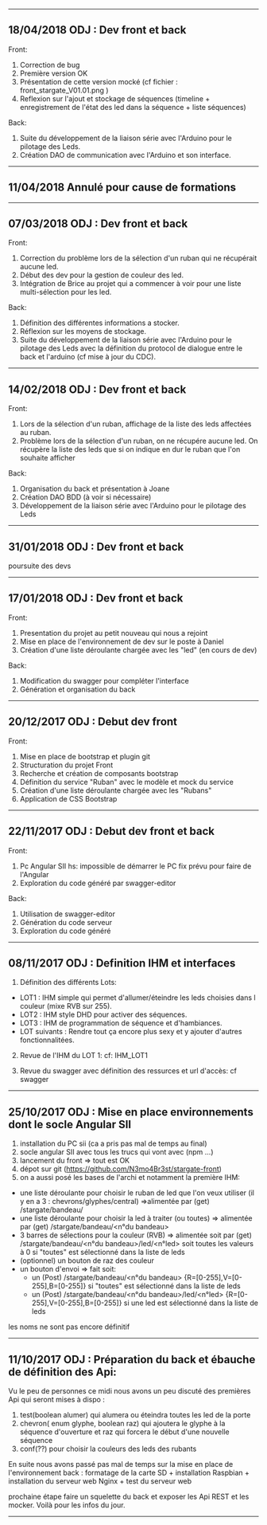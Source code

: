 -----------
18/04/2018
ODJ : Dev front et back
--

Front:
1) Correction de bug
2) Première version OK 
3) Présentation de cette version mocké (cf fichier : front_stargate_V01.01.png )
4) Reflexion sur l'ajout et stockage de séquences (timeline + enregistrement de l'état des led dans la séquence + liste séquences) 


Back:
1) Suite du développement de la liaison série avec l'Arduino pour le pilotage des Leds.
2) Création DAO de communication avec l'Arduino et son interface.

-----------
11/04/2018
Annulé pour cause de formations
--


-----------
07/03/2018
ODJ : Dev front et back
--

Front:
1) Correction du problème lors de la sélection d'un ruban qui ne récupérait aucune led.
2) Début des dev pour la gestion de couleur des led.
3) Intégration de Brice au projet qui a commencer à voir pour une liste multi-sélection pour les led.

Back:
1) Définition des différentes informations a stocker.
2) Réflexion sur les moyens de stockage.
3) Suite du développement de la liaison série avec l'Arduino pour le pilotage des Leds avec la définition du protocol
de dialogue entre le back et l'arduino (cf mise à jour du CDC).


-----------
14/02/2018
ODJ : Dev front et back
--

Front:
1) Lors de la sélection d'un ruban, affichage de la liste des leds affectées au ruban.
2) Problème lors de la sélection d'un ruban, on ne récupére aucune led. 
On récupère la liste des leds que si on indique en dur le ruban que l'on souhaite afficher

Back:
1) Organisation du back et présentation à Joane
2) Création DAO BDD (à voir si nécessaire)
3) Développement de la liaison série avec l'Arduino pour le pilotage des Leds

-----------
31/01/2018
ODJ : Dev front et back
--
poursuite des devs 

-----------
17/01/2018
ODJ : Dev front et back
--

Front:
1) Presentation du projet au petit nouveau qui nous a rejoint
2) Mise en place de l'environnement de dev sur le poste à Daniel
3) Création d'une liste déroulante chargée avec les "led" (en cours de dev) 

Back:
1) Modification du swagger pour compléter l'interface
2) Génération et organisation du back

-----------
20/12/2017
ODJ : Debut dev front
--

Front:
1) Mise en place de bootstrap et plugin git
2) Structuration du projet Front
3) Recherche et création de composants bootstrap
4) Définition du service "Ruban" avec le modèle et mock du service 
5) Création d'une liste déroulante chargée avec les "Rubans" 
6) Application de CSS Bootstrap

-----------
22/11/2017
ODJ : Debut dev front et back
--

Front:
1) Pc Angular SII hs: impossible de démarrer le PC fix prévu pour faire de l'Angular 
2) Exploration du code généré par swagger-editor

Back:
1) Utilisation de swagger-editor
2) Génération du code serveur
3) Exploration du code généré

-----------
08/11/2017
ODJ : Definition IHM et interfaces
--

1) Définition des différents Lots:
  - LOT1 : IHM simple qui permet d'allumer/éteindre les leds choisies dans l couleur (mixe RVB sur 255).
  - LOT2 : IHM style DHD pour activer des séquences.
  - LOT3 : IHM de programmation de séquence et d'hambiances.
  - LOT suivants : Rendre tout ça encore plus sexy et y ajouter d'autres fonctionnalitées.
2) Revue de l'IHM du LOT 1: 
cf: IHM_LOT1

3) Revue du swagger avec définition des ressurces et url d'accès: cf swagger

-----------
25/10/2017
ODJ : Mise en place environnements dont le socle Angular SII 
--

1) installation du PC sii (ca a pris pas mal de temps au final)
2) socle angular SII avec tous les trucs qui vont avec (npm ...)
3) lancement du front => tout est OK
4) dépot sur git (https://github.com/N3mo4Br3st/stargate-front)
5) on a aussi posé les bases de l'archi et notamment la première IHM:
  - une liste déroulante pour choisir le ruban de led que l'on veux utiliser (il y en a 3 : chevrons/glyphes/central) =>alimentée par (get) /stargate/bandeau/
  - une liste déroulante pour choisir la led à traiter (ou toutes) => alimentée par (get) /stargate/bandeau/<n°du bandeau>
  - 3 barres de sélections pour la couleur (RVB) => alimentée soit par (get) /stargate/bandeau/<n°du bandeau>/led/<n°led> soit toutes les valeurs à 0 si "toutes" est sélectionné dans la liste de leds
  - (optionnel) un bouton de raz des couleur
  - un bouton d'envoi => fait soit:
     * un (Post) /stargate/bandeau/<n°du bandeau> {R=[0-255],V=[0-255],B=[0-255]} si "toutes" est sélectionné dans la liste de leds
     * un (Post) /stargate/bandeau/<n°du bandeau>/led/<n°led> {R=[0-255],V=[0-255],B=[0-255]} si une led est sélectionné dans la liste de leds

les noms ne sont pas encore définitif

-----------
11/10/2017
ODJ : Préparation du back et ébauche de définition des Api:
--

Vu le peu de personnes ce midi nous avons un peu discuté des premières Api qui seront mises à dispo :
1. test(boolean alumer) qui alumera ou éteindra toutes les led de la porte
2. chevron( enum glyphe, boolean raz) qui ajoutera le glyphe à la séquence d'ouverture et raz qui forcera le début d'une nouvelle séquence
3. conf(??) pour choisir la couleurs des leds des rubants

En suite nous avons passé pas mal de temps sur la mise en place de l'environnement back : formatage de la carte SD + installation Raspbian + installation du serveur web Nginx + test du serveur web

prochaine étape faire un squelette du back et exposer les Api REST et les mocker.
Voilà pour les infos du jour.

-----------
